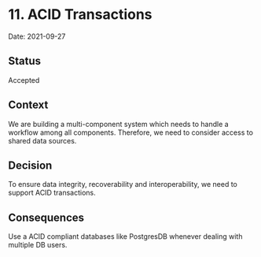 # 11. ACID Transactions

Date: 2021-09-27

## Status

Accepted

## Context

We are building a multi-component system which needs to handle a workflow among all components. Therefore, we need to consider access to shared data sources.


## Decision

To ensure data integrity, recoverability and interoperability, we need to support ACID transactions.


## Consequences

Use a ACID compliant databases like PostgresDB whenever dealing with multiple DB users.
